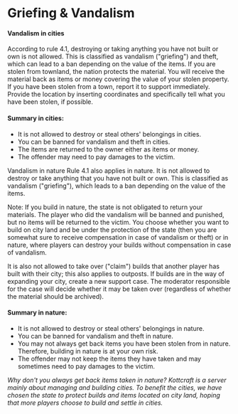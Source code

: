 # Griefing & Vandalism

#### Vandalism in cities

&#x20;According to rule 4.1, destroying or taking anything you have not built or own is not allowed. This is classified as vandalism ("griefing") and theft, which can lead to a ban depending on the value of the items. If you are stolen from townland, the nation protects the material. You will receive the material back as items or money covering the value of your stolen property. If you have been stolen from a town, report it to support immediately. Provide the location by inserting coordinates and specifically tell what you have been stolen, if possible.

#### Summary in cities:

* It is not allowed to destroy or steal others' belongings in cities.
* You can be banned for vandalism and theft in cities.
* The items are returned to the owner either as items or money.
* The offender may need to pay damages to the victim.

Vandalism in nature Rule 4.1 also applies in nature. It is not allowed to destroy or take anything that you have not built or own. This is classified as vandalism ("griefing"), which leads to a ban depending on the value of the items.

Note: If you build in nature, the state is not obligated to return your materials. The player who did the vandalism will be banned and punished, but no items will be returned to the victim. You choose whether you want to build on city land and be under the protection of the state (then you are somewhat sure to receive compensation in case of vandalism or theft) or in nature, where players can destroy your builds without compensation in case of vandalism.

It is also not allowed to take over ("claim") builds that another player has built with their city; this also applies to outposts. If builds are in the way of expanding your city, create a new support case. The moderator responsible for the case will decide whether it may be taken over (regardless of whether the material should be archived).

#### Summary in nature:

* It is not allowed to destroy or steal others' belongings in nature.
* You can be banned for vandalism and theft in nature.
* You may not always get back items you have been stolen from in nature. Therefore, building in nature is at your own risk.
* The offender may not keep the items they have taken and may sometimes need to pay damages to the victim.

_Why don't you always get back items taken in nature? Kottcraft is a server mainly about managing and building cities. To benefit the cities, we have chosen the state to protect builds and items located on city land, hoping that more players choose to build and settle in cities._
